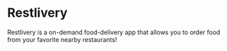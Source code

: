 # Restlivery
Restlivery is a on-demand food-delivery app that allows you to order food from your favorite nearby restaurants!
